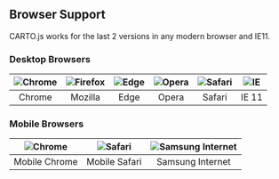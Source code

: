 ## Browser Support

CARTO.js works for the last 2 versions in any modern browser and IE11.

### Desktop Browsers

| ![Chrome](https://camo.githubusercontent.com/6bb46f736c023ca3a96263d88cc30ea94a19bd3f/68747470733a2f2f63646e6a732e636c6f7564666c6172652e636f6d2f616a61782f6c6962732f62726f777365722d6c6f676f732f33392e332e302f617263686976652f6368726f6d655f31322d34382f6368726f6d655f31322d34385f34387834382e706e67) | ![Firefox](https://camo.githubusercontent.com/a2f2aef3a61ac88d31266cc5745c92a0943a51fd/68747470733a2f2f63646e6a732e636c6f7564666c6172652e636f6d2f616a61782f6c6962732f62726f777365722d6c6f676f732f33392e332e302f617263686976652f66697265666f785f312e352d332f66697265666f785f312e352d335f34387834382e706e67) | ![Edge](https://cdnjs.cloudflare.com/ajax/libs/browser-logos/45.10.0/edge/edge_48x48.png) | ![Opera](https://camo.githubusercontent.com/f8b46198612edbe858c531588c179a9a564690cc/68747470733a2f2f63646e6a732e636c6f7564666c6172652e636f6d2f616a61782f6c6962732f62726f777365722d6c6f676f732f33392e332e302f6f706572612f6f706572615f34387834382e706e67) | ![Safari](https://camo.githubusercontent.com/bfd047508bfa78a389415ab494cc8dcc04d94e7d/68747470733a2f2f63646e6a732e636c6f7564666c6172652e636f6d2f616a61782f6c6962732f62726f777365722d6c6f676f732f33392e332e302f7361666172692f7361666172695f34387834382e706e67)  | ![IE](https://cdnjs.cloudflare.com/ajax/libs/browser-logos/45.10.0/archive/internet-explorer_9-11/internet-explorer_9-11_48x48.png)  |
|:-------------:|:-------------:|:-----:|:-------------:|:-----:|:-----:|
| Chrome      | Mozilla | Edge | Opera | Safari | IE 11 |

### Mobile Browsers

| ![Chrome](https://camo.githubusercontent.com/6bb46f736c023ca3a96263d88cc30ea94a19bd3f/68747470733a2f2f63646e6a732e636c6f7564666c6172652e636f6d2f616a61782f6c6962732f62726f777365722d6c6f676f732f33392e332e302f617263686976652f6368726f6d655f31322d34382f6368726f6d655f31322d34385f34387834382e706e67) | ![Safari](https://camo.githubusercontent.com/bfd047508bfa78a389415ab494cc8dcc04d94e7d/68747470733a2f2f63646e6a732e636c6f7564666c6172652e636f6d2f616a61782f6c6962732f62726f777365722d6c6f676f732f33392e332e302f7361666172692f7361666172695f34387834382e706e67) | ![Samsung Internet](https://cdnjs.cloudflare.com/ajax/libs/browser-logos/45.10.0/archive/samsung-internet_5/samsung-internet_5_48x48.png) |
|:-------------:|:-------------:|:-------------:|
| Mobile Chrome | Mobile Safari | Samsung Internet |
